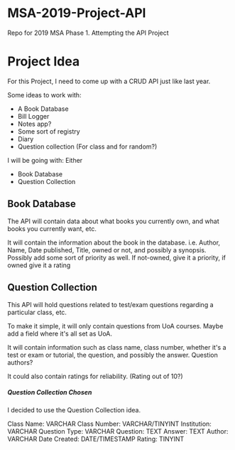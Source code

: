 # MSA-2019-Project-API
Repo for 2019 MSA Phase 1. Attempting the API Project

# Project Idea
For this Project, I need to come up with a CRUD API just like last year.

Some ideas to work with:
- A Book Database
- Bill Logger
- Notes app?
- Some sort of registry
- Diary 
- Question collection (For class and for random?)


I will be going with:
Either
- Book Database
- Question Collection

## Book Database

The API will contain data about what books you currently own, and what books you currently want, etc.

It will contain the information about the book in the database. 
i.e. Author, Name, Date published, Title, owned or not, and possibly a synopsis. Possibly add some sort of priority as well. If not-owned, give it a priority, if owned give it a rating

## Question Collection

This API will hold questions related to test/exam questions regarding a particular class, etc. 

To make it simple, it will only contain questions from UoA courses. Maybe add a field where it's all set as UoA.

It will contain information such as class name, class number, whether it's a test or exam or tutorial, the question, and possibly the answer. Question authors?

It could also contain ratings for reliability. (Rating out of 10?)




##### Question Collection Chosen
I decided to use the Question Collection idea.

Class Name: VARCHAR
Class Number: VARCHAR/TINYINT
Institution: VARCHAR
Question Type: VARCHAR
Question: TEXT
Answer: TEXT
Author: VARCHAR
Date Created: DATE/TIMESTAMP
Rating: TINYINT

